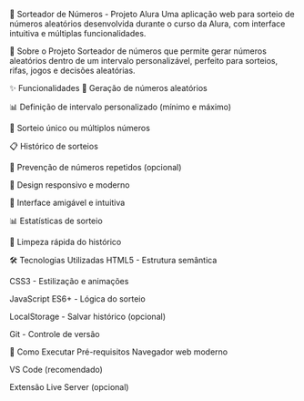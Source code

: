 🎲 Sorteador de Números - Projeto Alura
Uma aplicação web para sorteio de números aleatórios desenvolvida durante o curso da Alura, com interface intuitiva e múltiplas funcionalidades.

🎯 Sobre o Projeto
Sorteador de números que permite gerar números aleatórios dentro de um intervalo personalizável, perfeito para sorteios, rifas, jogos e decisões aleatórias.

✨ Funcionalidades
🔢 Geração de números aleatórios

📊 Definição de intervalo personalizado (mínimo e máximo)

🎯 Sorteio único ou múltiplos números

📋 Histórico de sorteios

🚫 Prevenção de números repetidos (opcional)

📱 Design responsivo e moderno

🎨 Interface amigável e intuitiva

📊 Estatísticas de sorteio

🔄 Limpeza rápida do histórico

🛠️ Tecnologias Utilizadas
HTML5 - Estrutura semântica

CSS3 - Estilização e animações

JavaScript ES6+ - Lógica do sorteio

LocalStorage - Salvar histórico (opcional)

Git - Controle de versão

🚀 Como Executar
Pré-requisitos
Navegador web moderno

VS Code (recomendado)

Extensão Live Server (opcional)
